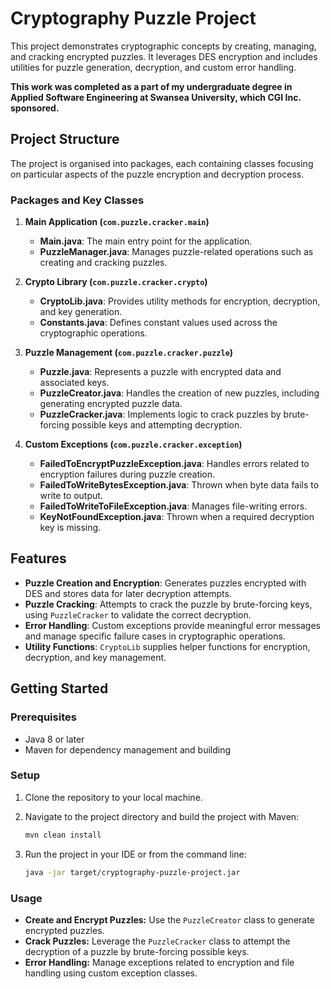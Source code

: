 # Cryptography Puzzle Project

This project demonstrates cryptographic concepts by creating, managing, and cracking encrypted puzzles. It leverages DES encryption and includes utilities for puzzle generation, decryption, and custom error handling.

**This work was completed as a part of my undergraduate degree in Applied Software Engineering at Swansea University, which CGI Inc. sponsored.**

## Project Structure

The project is organised into packages, each containing classes focusing on particular aspects of the puzzle encryption and decryption process.

### Packages and Key Classes

1. **Main Application (`com.puzzle.cracker.main`)**
    - **Main.java**: The main entry point for the application.
    - **PuzzleManager.java**: Manages puzzle-related operations such as creating and cracking puzzles.

2. **Crypto Library (`com.puzzle.cracker.crypto`)**
    - **CryptoLib.java**: Provides utility methods for encryption, decryption, and key generation.
    - **Constants.java**: Defines constant values used across the cryptographic operations.

3. **Puzzle Management (`com.puzzle.cracker.puzzle`)**
    - **Puzzle.java**: Represents a puzzle with encrypted data and associated keys.
    - **PuzzleCreator.java**: Handles the creation of new puzzles, including generating encrypted puzzle data.
    - **PuzzleCracker.java**: Implements logic to crack puzzles by brute-forcing possible keys and attempting decryption.

4. **Custom Exceptions (`com.puzzle.cracker.exception`)**
    - **FailedToEncryptPuzzleException.java**: Handles errors related to encryption failures during puzzle creation.
    - **FailedToWriteBytesException.java**: Thrown when byte data fails to write to output.
    - **FailedToWriteToFileException.java**: Manages file-writing errors.
    - **KeyNotFoundException.java**: Thrown when a required decryption key is missing.

## Features

- **Puzzle Creation and Encryption**: Generates puzzles encrypted with DES and stores data for later decryption attempts.
- **Puzzle Cracking**: Attempts to crack the puzzle by brute-forcing keys, using `PuzzleCracker` to validate the correct decryption.
- **Error Handling**: Custom exceptions provide meaningful error messages and manage specific failure cases in cryptographic operations.
- **Utility Functions**: `CryptoLib` supplies helper functions for encryption, decryption, and key management.

## Getting Started

### Prerequisites

- Java 8 or later
- Maven for dependency management and building

### Setup

1. Clone the repository to your local machine.
2. Navigate to the project directory and build the project with Maven:

   ```bash
   mvn clean install
    ```
3. Run the project in your IDE or from the command line:

   ```bash
   java -jar target/cryptography-puzzle-project.jar
   ```
### Usage

- **Create and Encrypt Puzzles:** Use the `PuzzleCreator` class to generate encrypted puzzles.
- **Crack Puzzles:** Leverage the `PuzzleCracker` class to attempt the decryption of a puzzle by brute-forcing possible keys.
- **Error Handling:** Manage exceptions related to encryption and file handling using custom exception classes.

